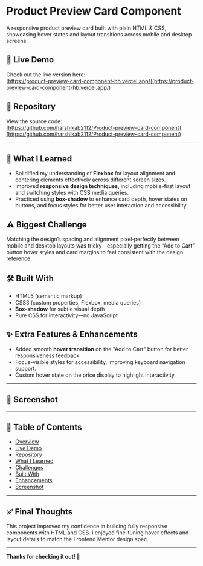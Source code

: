 # Product Preview Card Component

A responsive product preview card built with plain HTML & CSS, showcasing hover states and layout transitions across mobile and desktop screens.

## 🚀 Live Demo

Check out the live version here:  
[https://product-preview-card-component-hb.vercel.app/](https://product-preview-card-component-hb.vercel.app/)

## 🔗 Repository

View the source code:  
[https://github.com/harshikab2112/Product-preview-card-component](https://github.com/harshikab2112/Product-preview-card-component)

---

## 🧠 What I Learned

- Solidified my understanding of **Flexbox** for layout alignment and centering elements effectively across different screen sizes.  
- Improved **responsive design techniques**, including mobile-first layout and switching styles with CSS media queries.  
- Practiced using **box-shadow** to enhance card depth, hover states on buttons, and focus styles for better user interaction and accessibility.

## ⚠️ Biggest Challenge

Matching the design’s spacing and alignment pixel‑perfectly between mobile and desktop layouts was tricky—especially getting the “Add to Cart” button hover styles and card margins to feel consistent with the design reference.

## 🛠 Built With

- HTML5 (semantic markup)  
- CSS3 (custom properties, Flexbox, media queries)  
- **Box-shadow** for subtle visual depth  
- Pure CSS for interactivity—no JavaScript

## ✨ Extra Features & Enhancements

- Added smooth **hover transition** on the "Add to Cart" button for better responsiveness feedback.  
- Focus-visible styles for accessibility, improving keyboard navigation support.  
- Custom hover state on the price display to highlight interactivity.

---

## 📁 Screenshot

<!-- You can add images here like this:
![Desktop Preview](./design/desktop-preview.jpg)
![Mobile Preview](./design/mobile-preview.jpg)
-->

---

## 🧭 Table of Contents

- [Overview](#product-preview-card-component)  
- [Live Demo](#-live-demo)  
- [Repository](#-repository)  
- [What I Learned](#-what-i-learned)  
- [Challenges](#-biggest-challenge)  
- [Built With](#-built-with)  
- [Enhancements](#-extra-features--enhancements)  
- [Screenshot](#-screenshot)

---

## ✅ Final Thoughts

This project improved my confidence in building fully responsive components with HTML and CSS. I enjoyed fine-tuning hover effects and layout details to match the Frontend Mentor design spec.

---

**Thanks for checking it out! 👋**
